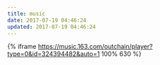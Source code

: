 ```yaml
---
title: music
date: 2017-07-19 04:46:24
updated: 2017-07-19 04:46:24
---
```

{% iframe https://music.163.com/outchain/player?type=0&id=324394482&auto=1 100% 630 %}
 
       